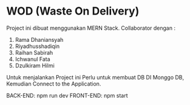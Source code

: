 # WOD (Waste On Delivery)

Project ini dibuat menggunakan MERN Stack.
Collaborator dengan :
1. Rama Dhaniansyah
2. Riyadhusshadiqin
3. Raihan Sabirah 
4. Ichwanul Fata
5. Dzulkiram Hilmi

Untuk menjalankan Project ini Perlu untuk membuat DB DI Monggo DB, Kemudian Connect to the Application.

BACK-END: npm run dev
FRONT-END: npm start
